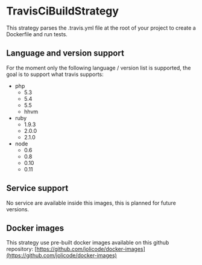 # TravisCiBuildStrategy

This strategy parses the .travis.yml file at the root of your project to create a Dockerfile and run tests.

## Language and version support

For the moment only the following language / version list is supported, the goal is to support what travis supports:

* php
	* 5.3
	* 5.4
	* 5.5
	* hhvm
* ruby
    * 1.9.3
    * 2.0.0
    * 2.1.0
* node
    * 0.6
    * 0.8
    * 0.10
    * 0.11

## Service support

No service are available inside this images, this is planned for future versions.

## Docker images

This strategy use pre-built docker images available on this github repository: [https://github.com/jolicode/docker-images](https://github.com/jolicode/docker-images)
